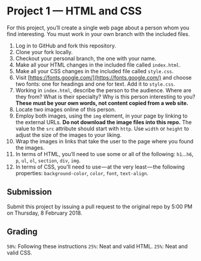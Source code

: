 # Project 1 — HTML and CSS

For this project, you’ll create a single web page about a person whom you find interesting. You must work in your own branch with the included files.

1. Log in to GitHub and fork this repository.
2. Clone your fork locally.
3. Checkout your personal branch, the one with your name.
4. Make all your HTML changes in the included file called `index.html`.
5. Make all your CSS changes in the included file called `style.css`.
6. Visit [https://fonts.google.com/](https://fonts.google.com/) and choose two fonts: one for headings and one for text. Add it to `style.css`.
7. Working in `index.html`, describe the person to the audience. Where are they from? What is their specialty? Why is this person interesting to you? **These must be your own words, not content copied from a web site.**
8. Locate two images online of this person.
9. Employ both images, using the `img` element, in your page by linking to the external URLs. **Do not download the image files into this repo.** The value to the `src` attribute should start with `http`. Use `width` or `height` to adjust the size of the images to your liking.
10. Wrap the images in links that take the user to the page where you found the images.
11. In terms of HTML, you’ll need to use some or all of the following: `h1`…`h6`, `p`, `ul`, `ol`, `section`, `div`, `img`.
12. In terms of CSS, you’ll need to use — at the very least — the following properties: `background-color`, `color`, `font`, `text-align`.

## Submission

Submit this project by issuing a pull request to the original repo by 5:00 PM on Thursday, 8 February 2018.

## Grading

`50%`: Following these instructions 
`25%`: Neat and valid HTML.
`25%`: Neat and valid CSS.
